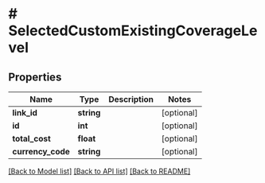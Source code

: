 # # SelectedCustomExistingCoverageLevel

## Properties

Name | Type | Description | Notes
------------ | ------------- | ------------- | -------------
**link_id** | **string** |  | [optional]
**id** | **int** |  | [optional]
**total_cost** | **float** |  | [optional]
**currency_code** | **string** |  | [optional]

[[Back to Model list]](../../README.md#models) [[Back to API list]](../../README.md#endpoints) [[Back to README]](../../README.md)
